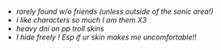 ![]()

- _rarely found w/o friends (unless outside of the sonic area!)_
- _i like characters so much I am them X3_
- _heavy dni on pp troll skins_
- _I hide freely ! Esp if ur skin makes me uncomfortable!!_
